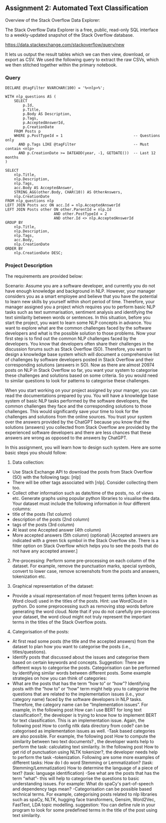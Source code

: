 ## Assignment 2: Automated Text Classification

Overview of the Stack Overflow Data Explorer:

The Stack Overflow Data Explorer is a free, public, read-only SQL interface to a weekly-updated snapshot of the Stack Overflow database.

https://data.stackexchange.com/stackoverflow/query/new

It lets us output the result tables which we can then view, download, or export as CSV. We used the following query to extract the raw CSVs, which we then stitched together within the primary notebook.

### Query

```
DECLARE @tagFilter NVARCHAR(100) = '%<nlp>%';

WITH nlp_questions AS (
    SELECT
        p.Id,
        p.Title,
        p.Body AS Description,
        p.Tags,
        p.AcceptedAnswerId,
        p.CreationDate
    FROM Posts p
    WHERE p.PostTypeId = 1                                -- Questions only
      AND p.Tags LIKE @tagFilter                          -- Must contain <nlp>
      AND p.CreationDate >= DATEADD(year, -1, GETDATE())  -- Last 12 months
)

SELECT
    nlp.Title,
    nlp.Description,
    nlp.Tags,
    acc.Body AS AcceptedAnswer,
    STRING_AGG(other.Body, CHAR(10)) AS OtherAnswers,
    nlp.CreationDate
FROM nlp_questions nlp
LEFT JOIN Posts acc ON acc.Id = nlp.AcceptedAnswerId
LEFT JOIN Posts other ON other.ParentId = nlp.Id
                      AND other.PostTypeId = 2
                      AND other.Id <> nlp.AcceptedAnswerId
GROUP BY
    nlp.Title,
    nlp.Description,
    nlp.Tags,
    acc.Body,
    nlp.CreationDate
ORDER BY
    nlp.CreationDate DESC;
```

### Project Description 
The requirements are provided below:

Scenario: Assume you are a software developer, and currently you do not have
enough knowledge and background in NLP. However, your manager considers you
as a smart employee and believe that you have the potential to learn new skills by
yourself within short period of time. Therefore, your manager assigned you a project
which requires you to perform basic NLP tasks such as text summarisation, sentiment
analysis and identifying the text similarity between words or sentences.
In this situation, before you start the project, you want to learn some NLP concepts in
advance. You want to explore what are the common challenges faced by the software
developers and what is the possible solution to those problems. Now your first step is
to find out the common NLP challenges faced by the developers. You know that
developers often share their challenges in the discussion forums such as Stack
Overflow (SO). Therefore, you want to design a knowledge base system which will
document a comprehensive list of challenges by software developers posted in Stack
Overflow and their corresponding solutions (answers in SO). Now as there are almost
20974 posts on NLP in Stack Overflow so far, you want your system to categorise
these challenges and solutions based on some criteria. So you would need to similar
questions to look for patterns to categorise these challenges.

When you start working on your project assigned by your manger, you can read the
documentations prepared by you. You will have a knowledge base system of basic
NLP tasks performed by the software developers, the common challenges they face
and the corresponding solutions to those challenges. This would significantly save
your time to look for the challenges and solutions from the online sources. You trust
your system over the answers provided by the ChatGPT because you know that the
solutions (answers) you collected from Stack Overflow are provided by the
experienced software developers and there are less chances that these answers are
wrong as opposed to the answers by ChatGPT.


In this assignment, you will learn how to design such system. Here are some basic
steps you should follow:

1. Data collection:
- Use Stack Exchange API to download the posts from Stack Overflow (SO)
with the following tags: [nlp]
- There will be other tags associated with [nlp]. Consider collecting them too.
- Collect other information such as date/time of the posts, no. of views etc.
Generate graphs using popular python libraries to visualise the data.
Your dataset must include the following information in four different columns:
- title of the posts (1st column)
- description of the posts (2nd column)
- tags of the posts (3rd column)
- At least one Accepted answer (4th column)
- More accepted answers (5th column) (optional)
[Accepted answers are indicated with a green tick symbol in the Stack Overflow site.
There is a filter option on Stack Overflow which helps you to see the posts that do
not have any accepted answer.]

2. Pre-processing: Perform some pre-processing on each column of the
dataset. For example, remove the punctuation marks, special symbols,
convert to lower case, remove screenshots from the posts and answers,
tokenization etc.

3. Graphical representation of the dataset:
- Provide a visual representation of most frequent terms (often known as
Word cloud) used in the titles of the posts. Hint: use WordCloud in python.
Do some preprocessing such as removing stop words before generating
the word cloud. Note that if you do not carefully pre-process your dataset,
the word cloud might not truly represent the important terms in the titles of
the Stack Overflow posts.

4. Categorisation of the posts:
- At first read some posts (the title and the accepted answers) from the
dataset to plan how you want to categorise the posts (i.e., titles/questions).
- Identify posts that discussed about the issues and categorise them based
on certain keywords and concepts.
Suggestion: There are different ways to categorise the posts. Categorisation can
be performed by identifying similar words between different posts. Some example
strategies on how you can think of categories:
- What are the posts that has the term “how to” or “how”? Identifying posts with the
“how to” or “how” term might help you to categorise the questions that are related to
the implementation issues (i.e., your category name) faced by the software
developers in NLP tasks. Therefore, the category name can be “Implementation
issues”. For example, in the following post How can I use BERT for long text
classification?, the developer is trying to know how to implement BERT for text
classification. This is an implementation issue. Again, the following post How to
config nltk data directory from code? can be categorised as implementation issues
as well.
-Task based categories are also possible. For example, the following post How to
compute the similarity between two text documents? , the developer wants help to
perform the task: calculating text similarity. In the following post How to get rid of
punctuation using NLTK tokenizer?, the developer needs help to perform the task –tokenization. Following are some more examples of different tasks:
How do I do word Stemming or Lemmatization? (task: Stemming/Lemmatization)
How to determine the language of a piece of text? (task: language identification)
-See what are the posts that has the term “what”- this will help to categorise
the questions to basic understanding issues. For example: What do spaCy's
part-of-speech and dependency tags mean?
-Categorisation can be possible based technical terms. For example, categorising
posts related to nlp libraries such as spaCy, NLTK, hugging face transformers,
Gensim, Word2Vec, FastText, LDA topic modelling.
suggestion: You can define rule in your program to look for some predefined terms in
the title of the post using text similarity.

